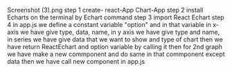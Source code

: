 Screenshot (3).png
step 1 create- react-App Chart-App
step 2 install Echarts on the terminal by Echart command
step 3 import React Echart
step 4
        in app.js we define a constant variable "option" and in that variable in x-axis we have give type, data, name, in y axis we have give type and name, in series we have give data that we want to show and type of chart then we have return ReactEchart  and option variable by calling it then for 2nd graph we have make a new commponent 
and do same in that commponent except data then we have call new component in app.js 
